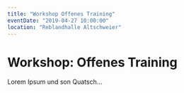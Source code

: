```yaml
---
title: "Workshop Offenes Training"
eventDate: "2019-04-27 10:00:00"
location: "Reblandhalle Altschweier"
---
```

# Workshop: Offenes Training

Lorem Ipsum und son Quatsch...